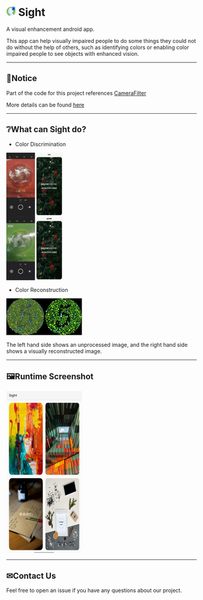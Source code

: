 # <img src="./data/vision.png" width="50" alt="running" style="zoom:50%;" /> Sight
A visual enhancement android app.

This app can help visually impaired people to do some things they could not do without the help of others, such as identifying colors or enabling color impaired people to see objects with enhanced vision.

---
## 👀Notice
Part of the code for this project references [CameraFilter](https://github.com/nekocode/CameraFilter)

More details can be found [here](https://github.com/HYTYH/Sight/blob/main/docs/VisualEnhanceApp_Doc.pdf)

---
## ❔What can Sight do?
- Color Discrimination 
<img src="./data/discrimination.jpg" width="300" alt="running" style="zoom:50%;" />

- Color Reconstruction
<img src="./data/reconstruction.png" width="400" alt="running" style="zoom:50%;" />

The left hand side shows an unprocessed image, and the right hand side shows a visually reconstructed image.

---

## 🖼Runtime Screenshot
<img src="./data/running.jpg" width="400" alt="running" style="zoom:50%;" />

---

## ✉Contact Us

Feel free to open an issue if you have any questions about our project.
